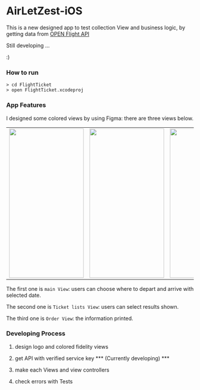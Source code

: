 # AirLetZest-iOS

This is a new designed app to test collection View and business logic, by getting data from [OPEN Flight API](https://www.data.go.kr/tcs/dss/selectApiDataDetailView.do?publicDataPk=15000126)

Still developing ...

:) 

### How to run

```
> cd FlightTicket
> open FlightTicket.xcodeproj
```

### App Features

I designed some colored views by using Figma: there are three views below.

<table>
<tr>
<td>
<img src="https://user-images.githubusercontent.com/111719007/215319652-5760ce80-70b4-4716-849e-db73a2bba226.jpg" width="200" height="400"/>
</td>
<td>
<img src="https://user-images.githubusercontent.com/111719007/215319713-b260592e-33e8-4e68-8fd6-67afdc4ac8d0.jpg" width="200" height="400"/>
</td>
<td>
<img src="https://user-images.githubusercontent.com/111719007/215319687-4738262a-0a4c-410e-9f1a-322e16b6eb3c.jpg" width="200" height="400"/>
</td>
</tr>
</table>

The first one is `main View`: users can choose where to depart and arrive with selected date.

The second one is `Ticket lists View`: users can select results shown.

The third one is `Order View`: the information printed.

### Developing Process 

1. design logo and colored fidelity views

2. get API with verified service key *** (Currently developing) ***

3. make each Views and view controllers

4. check errors with Tests
